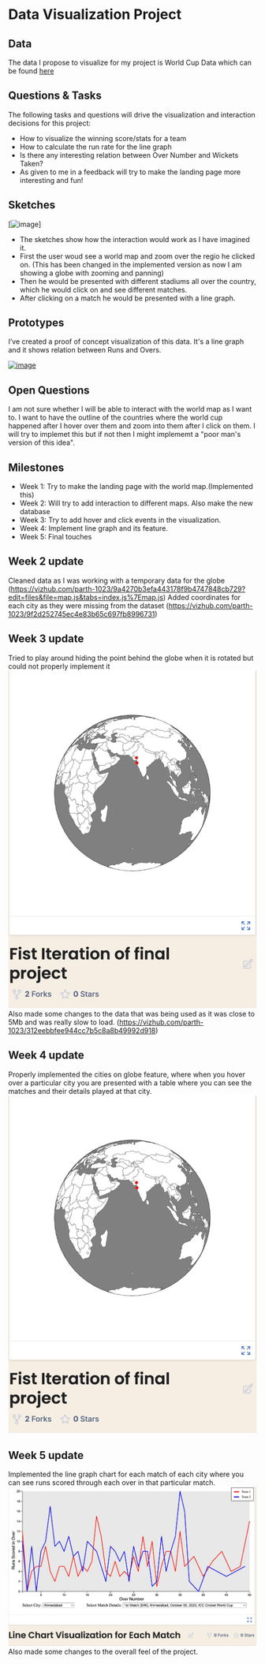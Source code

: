 # Data Visualization Project

## Data

The data I propose to visualize for my project is World Cup Data which can be found [here](https://www.kaggle.com/datasets/akshatkjain/icc-world-cup-2007-2023-over-by-over-summary)


## Questions & Tasks

The following tasks and questions will drive the visualization and interaction decisions for this project:

 * How to visualize the winning score/stats for a team
 * How to calculate the run rate for the line graph
 * Is there any interesting relation between Over Number and Wickets Taken?
 * As given to me in a feedback will try to make the landing page more interesting and fun!

## Sketches

[![image](https://github.com/parth-1023/dataviz-project-template-proposal/blob/master/sketches.jpg)]

 * The sketches show how the interaction would work as I have imagined it.
 * First the user woud see a world map and zoom over the regio he clicked on. (This has been changed in the implemented version as now I am showing a globe with zooming and panning)
 * Then he would be presented with different stadiums all over the country, which he would click on and see different matches.
 * After clicking on a match he would be presented with a line graph.


## Prototypes

I’ve created a proof of concept visualization of this data. It's a line graph and it shows relation between Runs and Overs.

[![image](https://github.com/parth-1023/dataviz-project-template-proposal/blob/master/graph.jpeg)](https://vizhub.com/parth-1023/c5cca3103fb344e7a1f38bfd0199f626)


## Open Questions
I am not sure whether I will be able to interact with the world map as I want to. I want to have the outline of the countries where the world cup happened after I hover over them and zoom into them after I click on them.
I will try to implemet this but if not then I might implememt a "poor man's version of this idea".

## Milestones

 * Week 1:
   Try to make the landing page with the world map.(Implemented this)
 * Week 2:
   Will try to add interaction to different maps. Also make the new database
 * Week 3:
   Try to add hover and click events in the visualization.
 * Week 4:
   Implement line graph and its feature.
 * Week 5:
   Final touches

## Week 2 update
Cleaned data as I was working with a temporary data for the globe (https://vizhub.com/parth-1023/9a4270b3efa443178f9b4747848cb729?edit=files&file=map.js&tabs=index.js%7Emap.js)
Added coordinates for each city as they were missing from the dataset (https://vizhub.com/parth-1023/9f2d252745ec4e83b65c697fb8996731)

## Week 3 update 
Tried to play around hiding the point behind the globe when it is rotated but could not properly implement it
[![image](https://github.com/parth-1023/cs-573-final/blob/master/week%202%20update.jpeg)](https://vizhub.com/parth-1023/ba2f42459884448180777cf4a6be40ee)
Also made some changes to the data that was being used as it was close to 5Mb and was really slow to load.
(https://vizhub.com/parth-1023/312eebbfee944cc7b5c8a8b49992d918)

## Week 4 update 
Properly implemented the cities on globe feature, where when you hover over a particular city you are presented with a table where you can see the matches and their details played at that city.
[![image](https://github.com/parth-1023/cs-573-final/blob/master/week%204%20update.jpeg)](https://vizhub.com/parth-1023/2e6f345d7b304c5ead755144aa27438b)

## Week 5 update
Implemented the line graph chart for each match of each city where you can see runs scored through each over in that particular match.
[![image](https://github.com/parth-1023/cs-573-final/blob/master/week%205%20update.jpeg)](https://vizhub.com/parth-1023/9963ba82905847b5bbb21303aba4162e)
Also made some changes to the overall feel of the project.

